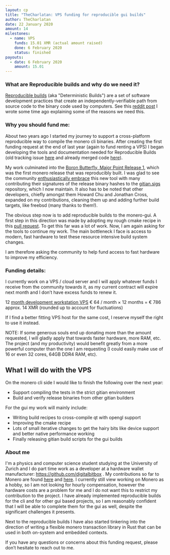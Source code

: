 ```yaml
---
layout: cp
title: "TheCharlatan: VPS funding for reproducible gui builds"
author: TheCharlatan
date: 22 January 2020
amount: 14
milestones:
  - name: VPS
    funds: 15.01 XMR (actual amount raised)
    done: 6 February 2020
    status: finished
payouts:
  - date: 6 February 2020
    amount: 15.01
---
```

### What are Reproducible builds and why do we need it?

[Reproducible builds](https://reproducible-builds.org/) (aka "Deterministic Builds") are a set of software development practices that create an independently-verifiable path from source code to the binary code used by computers. 
See this [reddit post](https://www.reddit.com/r/Monero/comments/9wojxi/the_watering_hole_attack_and_some_points_on/) I wrote some time ago explaining some of the reasons we need this. 

### Why you should fund me:

About two years ago I started my journey to support a cross-platform reproducible way to compile the monero cli binaries. After creating the first funding request at the end of last year (again to fund renting a VPS) I began developing the tools and documentation needed for Reproducible Builds (old tracking issue [here](https://github.com/monero-project/monero/issues/2641) and already merged code [here](https://github.com/monero-project/monero/commits?author=TheCharlatan)). 

My work culminated into the [Boron Butterfly, Major Point Release 1](https://github.com/monero-project/monero/releases/tag/v0.14.1.0), which was the first monero release that was reproducibly built. I was glad to see the community [enthusiastically embrace](https://www.reddit.com/r/Monero/comments/c0l7tj/cli_v01410_has_been_tagged/) this new tool with many contributing their signatures of the release binary hashes to the [gitian.sigs](https://github.com/monero-project/gitian.sigs) repository, which I now maintain. It also has to be noted that other developers, chiefly amongst them Howard Chu and Jonathan Cross, expanded on my contributions, cleaning them up and adding further build targets, like freebsd (many thanks to them!).

The obvious step now is to add reproducible builds to the monero-gui. A first step in this direction was made by adopting my rough cmake recipe in this [pull request](https://github.com/monero-project/monero-gui/pull/2404). To get this far was a lot of work. Now, I am again asking for the tools to continue my work. The main bottleneck I face is access to modern, fast hardware to test these resource intensive build system changes.

I am therefore asking the community to help fund access to fast hardware to improve my efficiency.

### Funding details:

I currently work on a VPS / cloud server and I will apply whatever funds I receive from the community towards it, as my current contract will expire next month and I don’t have excess funds to renew it.

12  [month development workstation VPS](https://www.worldstream.nl/en/dedicated/custom/order/HP_ProLiant_DL360_2x_Intel_Xeon_E5620_2_40GHz?config_token=42d84460e0f0af36d72fb0e07ba5b181) 
€ 64 / month × 12 months = € 786 approx. 14 XMR (rounded up to account for fluctuations)

If I find a better fitting VPS host for the same cost, I reserve myself the right to use it instead.

NOTE: If some generous souls end up donating more than the amount requested, I will gladly apply that towards faster hardware, more RAM, etc.  The project (and my productivity) would benefit greatly from a more powerful computer than the one I am requesting (I could easily make use of 16 or even 32 cores, 64GB DDR4 RAM, etc).

## What I will do with the VPS

On the monero cli side I would like to finish the following over the next year:
* Support compiling the tests in the strict gitian environment
* Build and verify release binaries from other gitian builders

For the gui my work will mainly include:

* Writing build recipes to cross-compile qt with opengl support
* Improving the cmake recipe
* Lots of small iterative changes to get the hairy bits like device support and better native performance working
* Finally releasing gitian build scripts for the gui builds

### About me

I'm a physics and computer science student studying at the University of Zurich and I do part time work as a developer at a hardware wallet manufacturer: https://github.com/digitalbitbox . My contributions so far to Monero are found [here](https://github.com/monero-project/monero/commits?author=TheCharlatan) and [here](https://github.com/monero-project/monero-gui/commits?author=TheCharlatan). I currently still view working on Monero as a hobby, so I am not looking for hourly compensation, however the hardware costs are a problem for me and I do not want this to restrict my contribution to the project. I have already implemented reproducible builds for the cli and for other gui based projects, so I am reasonably confident that I will be able to complete them for the gui as well, despite the significant challenges it presents.

Next to the reproducible builds I have also started tinkering into the direction of writing a flexible monero transaction library in Rust that can be used in both on-system and embedded contexts.

If you have any questions or concerns about this funding request, please don’t hesitate to reach out to me.
